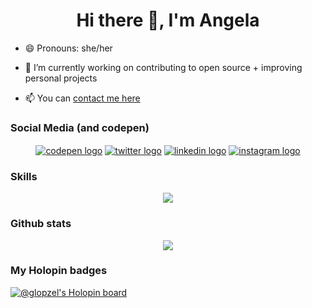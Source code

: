 
<!--
**glopzel/glopzel** is a ✨ _special_ ✨ repository because its `README.md` (this file) appears on your GitHub profile.

Here are some ideas to get you started:


- 🌱 I’m currently learning ...
- 👯 I’m looking to collaborate on ...
- 🤔 I’m looking for help with ...
- 💬 Ask me about ...
- 📫 How to reach me: ...
- 🤔 I’m looking for help 
- 😄 Pronouns: ...
- ⚡ Fun fact: ...
-->                
        
<h1 align="center">Hi there 👋, I'm Angela</h1>

- 😄 Pronouns: she/her

- 🔭 I’m currently working on contributing to open source + improving personal projects

- 📫 You can <a href="mailto:alopezzel@gmail.com" target="_blank">contact me here</a>

  
### Social Media (and codepen)
<p align="center">
<a href="https://codepen.io/glopzel" target="blank"><img align="center" src="https://skillicons.dev/icons?i=codepen" alt="codepen logo"/></a> <a href="https://twitter.com/glopzel" target="blank"><img align="center" src="https://skillicons.dev/icons?i=twitter" alt="twitter logo"/></a>  <a href="https://linkedin.com/in/angela lopez zelaya" target="blank"><img align="center" src="https://skillicons.dev/icons?i=linkedin" alt="linkedin logo"/></a>  <a href="https://instagram.com/glopzel" target="blank"><img align="center" src="https://skillicons.dev/icons?i=instagram" alt="instagram logo"/></a>
</p>

### Skills

<p align="center">
  <img src="https://skillicons.dev/icons?i=js,react,astro,nodejs,express,mongodb,git,tailwind" />
</p>
  
### Github stats  
<p align="center">
  <img src="https://github-readme-stats.vercel.app/api?username=glopzel&show_icons=true&theme=dark"/>
</p>


### My Holopin badges

[![@glopzel's Holopin board](https://holopin.me/glopzel)](https://holopin.io/@glopzel)
